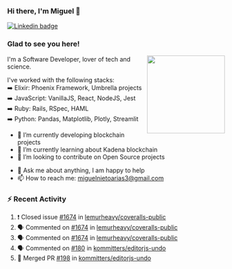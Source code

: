 ### Hi there, I'm Miguel 👋

<a href="https://linkedin.com/in/miguelnietoa/" target="_blank" rel="noopener noreferrer">
  <img src="https://img.shields.io/badge/-LinkedIn-0e76a8?style=flat-square&logo=Linkedin&logoColor=white" alt="Linkedin badge">
</a>
<!-- [![Website Badge](https://img.shields.io/badge/Website-3b5998?style=flat-square&logo=google-chrome&logoColor=white)](#notavailablenow#) 

<img src="https://i.imgur.com/tbrLrt5.gif" width=400 alt="Coding GIF" align="right"/>
-->


### Glad to see you here!
<a href="https://github.com/miguelnietoa"><img src="https://github-readme-stats-git-masterrstaa-rickstaa.vercel.app/api?username=miguelnietoa&show_icons=true&hide_border=true&count_private=true&include_all_commits=true&theme=tokyonight" height="180em" align="right"/></a>
I'm a Software Developer, lover of tech and science. 

I've worked with the following stacks:\
➡️ Elixir: Phoenix Framework, Umbrella projects\
➡️ JavaScript: VanillaJS, React, NodeJS, Jest\
➡️ Ruby: Rails, RSpec, HAML\
➡️ Python: Pandas, Matplotlib, Plotly, Streamlit

- 🔭 I’m currently developing blockchain projects
- 🌱 I’m currently learning about Kadena blockchain
- 👯 I’m looking to contribute on Open Source projects
<!-- 
- 😄 I just finished a Machine Learning course! 
- 🤔 I’m looking for help with ...
-->
- 💬 Ask me about anything, I am happy to help
- 📫 How to reach me: miguelnietoarias3@gmail.com


### ⚡ Recent Activity

<!--START_SECTION:activity-->
1. ❗️ Closed issue [#1674](https://github.com/lemurheavy/coveralls-public/issues/1674) in [lemurheavy/coveralls-public](https://github.com/lemurheavy/coveralls-public)
2. 🗣 Commented on [#1674](https://github.com/lemurheavy/coveralls-public/issues/1674) in [lemurheavy/coveralls-public](https://github.com/lemurheavy/coveralls-public)
3. 🗣 Commented on [#1674](https://github.com/lemurheavy/coveralls-public/issues/1674) in [lemurheavy/coveralls-public](https://github.com/lemurheavy/coveralls-public)
4. 🗣 Commented on [#180](https://github.com/kommitters/editorjs-undo/issues/180) in [kommitters/editorjs-undo](https://github.com/kommitters/editorjs-undo)
5. 🎉 Merged PR [#198](https://github.com/kommitters/editorjs-undo/pull/198) in [kommitters/editorjs-undo](https://github.com/kommitters/editorjs-undo)
<!--END_SECTION:activity-->
